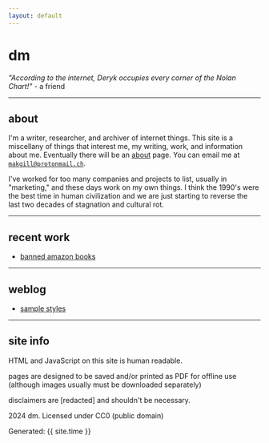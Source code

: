 ```yaml
---
layout: default
---
```


# dm

*"According to the internet, Deryk occupies every corner of the Nolan Chart!"* - a friend

---

## about

I'm a writer, researcher, and archiver of internet things. This site is a miscellany of things that interest me, my writing, work, and information about me. Eventually there will be an [about](/dd/about) page. You can email me at <code>makgill@protonmail.ch</code>.

I've worked for too many companies and projects to list, usually in "marketing," and these days work on my own things. I think the 1990's were the best time in human civilization and we are just starting to reverse the last two decades of stagnation and cultural rot.

---

## recent work

- [banned amazon books](/dd/ab)

---

## weblog

- [sample styles](/dd/sample)

---

## site info

HTML and JavaScript on this site is human readable.

pages are designed to be saved and/or printed as PDF for offline use (although images usually must be downloaded separately)

disclaimers are [redacted] and shouldn't be necessary.

2024 dm. Licensed under CC0 (public domain)

<p>Generated: {{ site.time }}</p>
